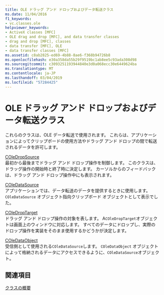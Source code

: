 ```yaml
---
title: OLE ドラッグ アンド ドロップおよびデータ転送クラス
ms.date: 11/04/2016
f1_keywords:
- vc.classes.ole
helpviewer_keywords:
- ActiveX classes [MFC]
- OLE drag and drop [MFC], and data transfer classes
- drag and drop [MFC], classes
- data transfer [MFC], OLE
- data transfer classes [MFC]
ms.assetid: c8ab2825-ed69-4b88-8ae6-f368b94726b8
ms.openlocfilehash: e30a358da55b29f9519bc1ab8ee5c93ada308d98
ms.sourcegitcommit: c3093251193944840e3d0a068ecc30e6449624ba
ms.translationtype: MT
ms.contentlocale: ja-JP
ms.lasthandoff: 03/04/2019
ms.locfileid: "57284425"
---
```

# <a name="ole-drag-and-drop-and-data-transfer-classes"></a>OLE ドラッグ アンド ドロップおよびデータ転送クラス

これらのクラスは、OLE データ転送で使用されます。 これらは、アプリケーションによってクリップボードの使用方法やドラッグ アンド ドロップの間で転送されるデータを許可します。

[COleDropSource](../mfc/reference/coledropsource-class.md)<br/>
最初から最後までドラッグ アンド ドロップ操作を制御します。 このクラスは、ドラッグ操作の開始時と終了時に決定します。 カーソルからのフィードバックは、ドラッグ アンド ドロップ操作中にも表示されます。

[COleDataSource](../mfc/reference/coledatasource-class.md)<br/>
アプリケーションでは、データ転送のデータを提供するときに使用します。 `COleDataSource` オブジェクト指向クリップボード オブジェクトとして表示でした。

[COleDropTarget](../mfc/reference/coledroptarget-class.md)<br/>
ドラッグ アンド ドロップ操作の対象を表します。 A`COleDropTarget`オブジェクトは画面上のウィンドウに対応します。 すべてのデータにドロップし、実際のドロップ操作を実装をそのまま使用するかどうかが決定します。

[COleDataObject](../mfc/reference/coledataobject-class.md)<br/>
受信側として使用される`COleDataSource`します。 `COleDataObject` オブジェクトによって格納されるデータにアクセスできるように、`COleDataSource`オブジェクト。

## <a name="see-also"></a>関連項目

[クラスの概要](../mfc/class-library-overview.md)

